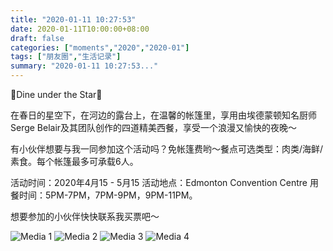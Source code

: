 ```yaml
---
title: "2020-01-11 10:27:53"
date: 2020-01-11T10:00:00+08:00
draft: false
categories: ["moments","2020","2020-01"]
tags: ["朋友圈","生活记录"]
summary: "2020-01-11 10:27:53..."
---
```


🌟Dine under the Star🌟

在春日的星空下，在河边的露台上，在温馨的帐篷里，享用由埃德蒙顿知名厨师Serge Belair及其团队创作的四道精美西餐，享受一个浪漫又愉快的夜晚～

有小伙伴想要与我一同参加这个活动吗？免帐篷费哟～餐点可选类型：肉类/海鲜/素食。每个帐篷最多可承载6人。

活动时间：2020年4月15 - 5月15
活动地点：Edmonton Convention Centre
用餐时间：5PM-7PM，7PM-9PM，9PM-11PM。

想要参加的小伙伴快快联系我买票吧～

![Media 1](/Moments/photos/2020-01-11/202001111027530.jpg)
![Media 2](/Moments/photos/2020-01-11/202001111027531.jpg)
![Media 3](/Moments/photos/2020-01-11/202001111027532.jpg)
![Media 4](/Moments/photos/2020-01-11/202001111027533.jpg)

